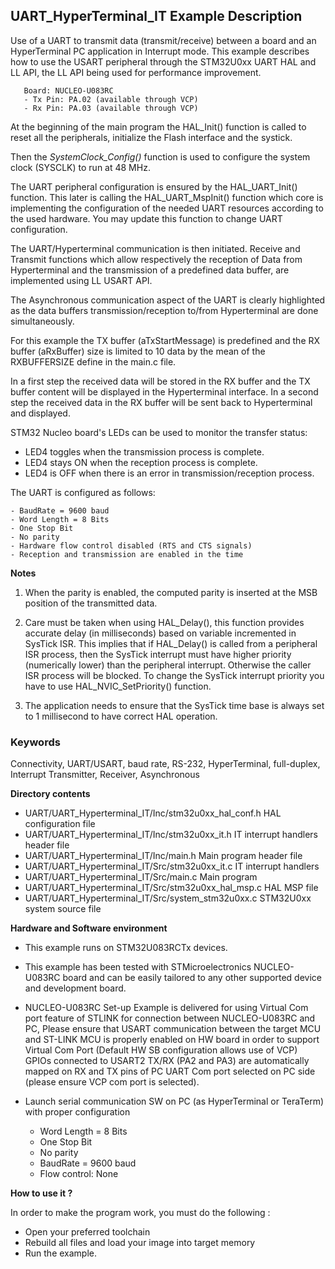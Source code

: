 ## <b>UART_HyperTerminal_IT Example Description</b>

Use of a UART to transmit data (transmit/receive)
between a board and an HyperTerminal PC application in Interrupt mode. This example
describes how to use the USART peripheral through the STM32U0xx UART HAL
and LL API, the LL API being used for performance improvement.

       Board: NUCLEO-U083RC
       - Tx Pin: PA.02 (available through VCP)
       - Rx Pin: PA.03 (available through VCP)

At the beginning of the main program the HAL_Init() function is called to reset
all the peripherals, initialize the Flash interface and the systick.

Then the *SystemClock_Config()* function is used to configure the system clock (SYSCLK) to run at 48 MHz.


The UART peripheral configuration is ensured by the HAL_UART_Init() function.
This later is calling the HAL_UART_MspInit() function which core is implementing
the configuration of the needed UART resources according to the used hardware.
You may update this function to change UART configuration.

The UART/Hyperterminal communication is then initiated.
Receive and Transmit functions which allow respectively
the reception of Data from Hyperterminal and the transmission of a predefined data
buffer, are implemented using LL USART API.

The Asynchronous communication aspect of the UART is clearly highlighted as the
data buffers transmission/reception to/from Hyperterminal are done simultaneously.

For this example the TX buffer (aTxStartMessage) is predefined and the RX buffer (aRxBuffer)
size is limited to 10 data by the mean of the RXBUFFERSIZE define in the main.c file.

In a first step the received data will be stored in the RX buffer and the
TX buffer content will be displayed in the Hyperterminal interface.
In a second step the received data in the RX buffer will be sent back to
Hyperterminal and displayed.

STM32 Nucleo board's LEDs can be used to monitor the transfer status:

 - LED4 toggles when the transmission process is complete.
 - LED4 stays ON when the reception process is complete.
 - LED4 is OFF when there is an error in transmission/reception process.

The UART is configured as follows:

    - BaudRate = 9600 baud
    - Word Length = 8 Bits 
    - One Stop Bit
    - No parity
    - Hardware flow control disabled (RTS and CTS signals)
    - Reception and transmission are enabled in the time

<b>Notes</b>

 1. When the parity is enabled, the computed parity is inserted at the MSB
    position of the transmitted data.

 2. Care must be taken when using HAL_Delay(), this function provides accurate delay (in milliseconds)
    based on variable incremented in SysTick ISR. This implies that if HAL_Delay() is called from
    a peripheral ISR process, then the SysTick interrupt must have higher priority (numerically lower)
    than the peripheral interrupt. Otherwise the caller ISR process will be blocked.
    To change the SysTick interrupt priority you have to use HAL_NVIC_SetPriority() function.

 3. The application needs to ensure that the SysTick time base is always set to 1 millisecond
    to have correct HAL operation.

### <b>Keywords</b>

Connectivity, UART/USART, baud rate, RS-232, HyperTerminal, full-duplex, Interrupt
Transmitter, Receiver, Asynchronous

<b>Directory contents</b>

  - UART/UART_Hyperterminal_IT/Inc/stm32u0xx_hal_conf.h    HAL configuration file
  - UART/UART_Hyperterminal_IT/Inc/stm32u0xx_it.h          IT interrupt handlers header file
  - UART/UART_Hyperterminal_IT/Inc/main.h                  Main program header file
  - UART/UART_Hyperterminal_IT/Src/stm32u0xx_it.c          IT interrupt handlers
  - UART/UART_Hyperterminal_IT/Src/main.c                  Main program
  - UART/UART_Hyperterminal_IT/Src/stm32u0xx_hal_msp.c     HAL MSP file
  - UART/UART_Hyperterminal_IT/Src/system_stm32u0xx.c      STM32U0xx system source file


<b>Hardware and Software environment</b>

  - This example runs on STM32U083RCTx devices.

  - This example has been tested with STMicroelectronics NUCLEO-U083RC board and can be
    easily tailored to any other supported device and development board.

  - NUCLEO-U083RC Set-up
    Example is delivered for using Virtual Com port feature of STLINK for connection between NUCLEO-U083RC and PC,
    Please ensure that USART communication between the target MCU and ST-LINK MCU is properly enabled
    on HW board in order to support Virtual Com Port (Default HW SB configuration allows use of VCP)
    GPIOs connected to USART2 TX/RX (PA2 and PA3) are automatically mapped
    on RX and TX pins of PC UART Com port selected on PC side (please ensure VCP com port is selected).

  - Launch serial communication SW on PC (as HyperTerminal or TeraTerm) with proper configuration
    - Word Length = 8 Bits
    - One Stop Bit
    - No parity
    - BaudRate = 9600 baud
    - Flow control: None

<b>How to use it ?</b>

In order to make the program work, you must do the following :

 - Open your preferred toolchain
 - Rebuild all files and load your image into target memory
 - Run the example.
